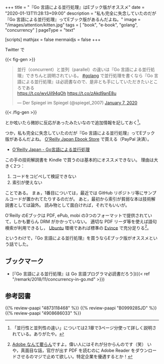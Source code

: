+++
title = "『Go 言語による並行処理』はEブック版がオススメ"
date =  "2020-01-13T11:28:13+09:00"
description = "私も完全に失念していたのだが『Go 言語による並行処理』ってEブック版があるんだよね。"
image = "/images/attention/kitten.jpg"
tags = [ "book", "e-book", "golang", "concurrency" ]
pageType = "text"

[scripts]
  mathjax = false
  mermaidjs = false
+++

Twitter で

{{< fig-gen >}}
<blockquote class="twitter-tweet"><p lang="ja" dir="ltr">並行（concurrent）と並列（parallel）の違いは『Go 言語による並行処理』できちんと説明されている。 <a href="https://twitter.com/hashtag/golang?src=hash&amp;ref_src=twsrc%5Etfw">#golang</a> で並行処理を書くなら『Go 言語による並行処理』は必読書なので、是非とも手にしていただきたいところである<br> <a href="https://t.co/wvUiI94qOh">https://t.co/wvUiI94qOh</a> <a href="https://t.co/zAkd9anE8u">https://t.co/zAkd9anE8u</a></p>&mdash; Der Spiegel im Spiegel (@spiegel_2007) <a href="https://twitter.com/spiegel_2007/status/1214391644616658944?ref_src=twsrc%5Etfw">January 7, 2020</a></blockquote>
{{< /fig-gen >}}

とか呟いたら微妙に反応があったみたいなので追加情報を記しておく[^cing1]。

[^cing1]: 「並行性と並列性の違い」については2.1章で3ページ分使って詳しく説明されている。ありがたや。

つか，私も完全に失念していたのだが『Go 言語による並行処理』ってEブック版があるんだよね。
[O'Reilly Japan Ebook Store](https://www.oreilly.co.jp/ebook/) で買える（PayPal 決済）。

- [O'Reilly Japan - Go言語による並行処理](https://www.oreilly.co.jp/books/9784873118468/)

この手の技術解説書を Kindle で買うのは基本的にオススメできない。
理由は大きく2つ：

1. コードをコピペして検証できない
2. 索引が使えない

ことである。
まぁ，1番目については，最近では GitHub リポジトリ等にサンプルコードが置かれてたりするのだが。
あと，最初から索引が貧弱な本は技術解説書としては論外。
読み物として面白ければ，それでもいいが。

O'Reilly のEブックは PDF, ePub, mobi の3つのフォーマットで提供されていて，しかも要らん DRM がかかっていない。
適切な PDF リーダ等を使えば語句検索が利用できるし， [Ubuntu] 環境であれば標準の [Evince](https://wiki.gnome.org/action/show/Apps/Evince "Apps/Evince - GNOME Wiki!") で充分足りる[^abd1]。

[^abd1]: [Adobe なんて要らん](https://pdfreaders.org/ "Get a Free Software PDF reader!")ですよ。偉い人にはそれが分からんのです（笑） いや，真面目な話，官庁が出す PDF を読むのに Adobe Reader をダウンロードさせるのマジで止めて欲しい。特定企業を優遇するとか！

というわけで，『Go 言語による並行処理』を買うならEブック版がオススメという話でした。

## ブックマーク

- [『Go 言語による並行処理』は Go 言語プログラマ必読書だろう]({{< ref "/remark/2018/11/concurrency-in-go.md" >}})

[Ubuntu]: https://www.ubuntu.com/ "The leading operating system for PCs, IoT devices, servers and the cloud | Ubuntu"

## 参考図書

{{% review-paapi "4873118468" %}} <!-- Go言語による並行処理 -->
{{% review-paapi "B099928SJD" %}} <!-- プログラミング言語Go -->
{{% review-paapi "4908686033" %}} <!-- Goならわかるシステムプログラミング -->
